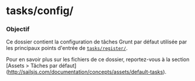# tasks/config/

### Objectif

Ce dossier contient la configuration de tâches Grunt par défaut utilisée par les principaux points d'entrée de [`tasks/register/`](http://sailsjs.com/anatomy/tasks/register).

Pour en savoir plus sur les fichiers de ce dossier, reportez-vous à la section [Assets > Tâches par défaut] (http://sailsjs.com/documentation/concepts/assets/default-tasks).


<docmeta name="displayName" value="config">

